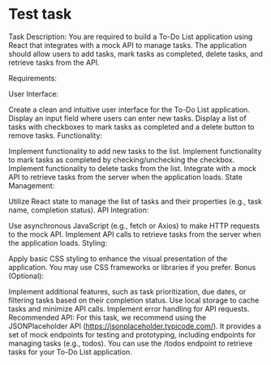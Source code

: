 # Test task

Task Description:
You are required to build a To-Do List application using React that integrates with a mock API to manage tasks. The application should allow users to add tasks, mark tasks as completed, delete tasks, and retrieve tasks from the API.

Requirements:

User Interface:

Create a clean and intuitive user interface for the To-Do List application.
Display an input field where users can enter new tasks.
Display a list of tasks with checkboxes to mark tasks as completed and a delete button to remove tasks.
Functionality:

Implement functionality to add new tasks to the list.
Implement functionality to mark tasks as completed by checking/unchecking the checkbox.
Implement functionality to delete tasks from the list.
Integrate with a mock API to retrieve tasks from the server when the application loads.
State Management:

Utilize React state to manage the list of tasks and their properties (e.g., task name, completion status).
API Integration:

Use asynchronous JavaScript (e.g., fetch or Axios) to make HTTP requests to the mock API.
Implement API calls to retrieve tasks from the server when the application loads.
Styling:

Apply basic CSS styling to enhance the visual presentation of the application.
You may use CSS frameworks or libraries if you prefer.
Bonus (Optional):

Implement additional features, such as task prioritization, due dates, or filtering tasks based on their completion status.
Use local storage to cache tasks and minimize API calls.
Implement error handling for API requests.
Recommended API:
For this task, we recommend using the JSONPlaceholder API (https://jsonplaceholder.typicode.com/). It provides a set of mock endpoints for testing and prototyping, including endpoints for managing tasks (e.g., todos). You can use the /todos endpoint to retrieve tasks for your To-Do List application.
